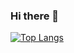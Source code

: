 ### Hi there 👋

[![Top Langs](https://github-readme-stats.vercel.app/api/top-langs/?username=minosss&layout=compact&theme=dark#gh-dark-mode-only)](https://github.com/minosss)
